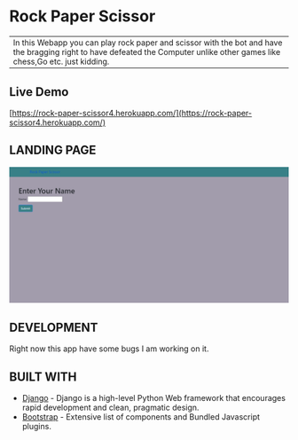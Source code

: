 # Rock Paper Scissor

<table>
<tr>
<td>
In this Webapp you can play rock paper and scissor with the bot and have the bragging right to have defeated the Computer unlike other games like chess,Go etc. just kidding.
</td>
</tr>
</table>

## Live Demo
[https://rock-paper-scissor4.herokuapp.com/](https://rock-paper-scissor4.herokuapp.com/)

## LANDING PAGE

![](https://github.com/neelarya19/Rock-Paper-Scissor/blob/main/Demo/rps_landing.png)

## DEVELOPMENT
Right now this app have some bugs I am working on it.

## BUILT WITH

- [Django](https://docs.djangoproject.com/en/4.0/) - Django is a high-level Python Web framework that encourages rapid development and clean, pragmatic design.
- [Bootstrap](http://getbootstrap.com/) - Extensive list of components and  Bundled Javascript plugins.



